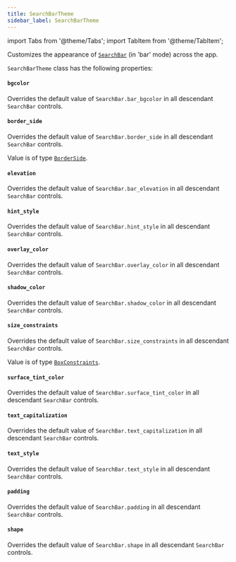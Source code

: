 ```yaml
---
title: SearchBarTheme
sidebar_label: SearchBarTheme
---
```

import Tabs from '@theme/Tabs';
import TabItem from '@theme/TabItem';

Customizes the appearance of [`SearchBar`](/docs/controls/searchbar) (in 'bar' mode) across the app.

`SearchBarTheme` class has the following properties:

#### `bgcolor`

Overrides the default value of `SearchBar.bar_bgcolor` in all descendant `SearchBar` controls.

#### `border_side`

Overrides the default value of `SearchBar.border_side` in all descendant `SearchBar` controls.

Value is of type [`BorderSide`](/docs/reference/types/borderside).

#### `elevation`

Overrides the default value of `SearchBar.bar_elevation` in all descendant `SearchBar` controls.

#### `hint_style`

Overrides the default value of `SearchBar.hint_style` in all descendant `SearchBar` controls.

#### `overlay_color`

Overrides the default value of `SearchBar.overlay_color` in all descendant `SearchBar` controls.

#### `shadow_color`

Overrides the default value of `SearchBar.shadow_color` in all descendant `SearchBar` controls.

#### `size_constraints`

Overrides the default value of `SearchBar.size_constraints` in all descendant `SearchBar` controls.

Value is of type [`BoxConstraints`](/docs/reference/types/boxconstraints).

#### `surface_tint_color`

Overrides the default value of `SearchBar.surface_tint_color` in all descendant `SearchBar` controls.

#### `text_capitalization`

Overrides the default value of `SearchBar.text_capitalization` in all descendant `SearchBar` controls.

#### `text_style`

Overrides the default value of `SearchBar.text_style` in all descendant `SearchBar` controls.

#### `padding`

Overrides the default value of `SearchBar.padding` in all descendant `SearchBar` controls.

#### `shape`

Overrides the default value of `SearchBar.shape` in all descendant `SearchBar` controls.


